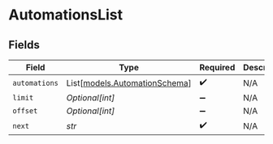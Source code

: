 # AutomationsList


## Fields

| Field                                                          | Type                                                           | Required                                                       | Description                                                    |
| -------------------------------------------------------------- | -------------------------------------------------------------- | -------------------------------------------------------------- | -------------------------------------------------------------- |
| `automations`                                                  | List[[models.AutomationSchema](../models/automationschema.md)] | :heavy_check_mark:                                             | N/A                                                            |
| `limit`                                                        | *Optional[int]*                                                | :heavy_minus_sign:                                             | N/A                                                            |
| `offset`                                                       | *Optional[int]*                                                | :heavy_minus_sign:                                             | N/A                                                            |
| `next`                                                         | *str*                                                          | :heavy_check_mark:                                             | N/A                                                            |